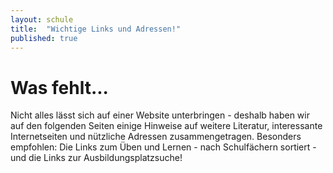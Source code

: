 ```yaml
---
layout: schule
title:  "Wichtige Links und Adressen!"
published: true
---
```


# Was fehlt...

Nicht alles lässt sich auf einer Website unterbringen - deshalb haben wir auf den folgenden Seiten einige Hinweise auf weitere Literatur, interessante Internetseiten und nützliche Adressen zusammengetragen. Besonders empfohlen: Die Links zum Üben und Lernen - nach Schulfächern sortiert - und die Links zur Ausbildungsplatzsuche!
